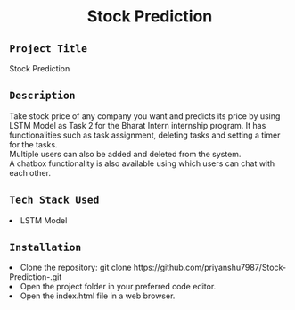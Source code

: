 <h1 align="center">
  <a href="# Stock Prediction"></a>
  Stock Prediction
</h1>

## `Project Title`
Stock Prediction

## `Description`
Take stock price of any company you
want and predicts its price by using LSTM Model as Task 2 for the Bharat Intern internship program. It has functionalities such as task assignment, deleting tasks and setting a timer for the tasks.
<br>
Multiple users can also be added and deleted from the system.
<br>
A chatbox functionality is also available using which users can chat with each other.

## `Tech Stack Used`
<li>LSTM Model</li>

## `Installation`
<li>Clone the repository: git clone https://github.com/priyanshu7987/Stock-Prediction-.git </li>
<li>Open the project folder in your preferred code editor.</li>
<li>Open the index.html file in a web browser.</li>
